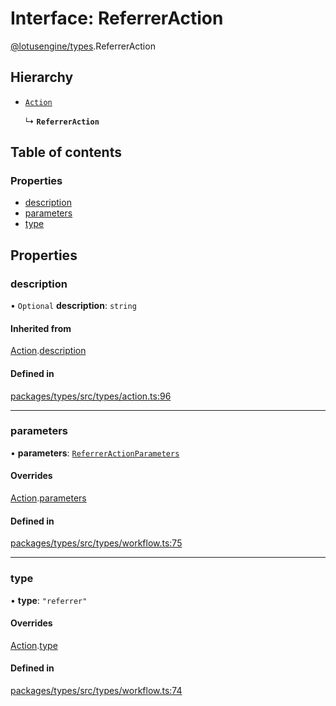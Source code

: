 # Interface: ReferrerAction

[@lotusengine/types](../wiki/@lotusengine.types).ReferrerAction

## Hierarchy

- [`Action`](../wiki/@lotusengine.types.Action)

  ↳ **`ReferrerAction`**

## Table of contents

### Properties

- [description](../wiki/@lotusengine.types.ReferrerAction#description)
- [parameters](../wiki/@lotusengine.types.ReferrerAction#parameters)
- [type](../wiki/@lotusengine.types.ReferrerAction#type)

## Properties

### description

• `Optional` **description**: `string`

#### Inherited from

[Action](../wiki/@lotusengine.types.Action).[description](../wiki/@lotusengine.types.Action#description)

#### Defined in

[packages/types/src/types/action.ts:96](https://github.com/lotusengine/sdk/blob/f1f5297/packages/types/src/types/action.ts#L96)

___

### parameters

• **parameters**: [`ReferrerActionParameters`](../wiki/@lotusengine.types.ReferrerActionParameters)

#### Overrides

[Action](../wiki/@lotusengine.types.Action).[parameters](../wiki/@lotusengine.types.Action#parameters)

#### Defined in

[packages/types/src/types/workflow.ts:75](https://github.com/lotusengine/sdk/blob/f1f5297/packages/types/src/types/workflow.ts#L75)

___

### type

• **type**: ``"referrer"``

#### Overrides

[Action](../wiki/@lotusengine.types.Action).[type](../wiki/@lotusengine.types.Action#type)

#### Defined in

[packages/types/src/types/workflow.ts:74](https://github.com/lotusengine/sdk/blob/f1f5297/packages/types/src/types/workflow.ts#L74)
